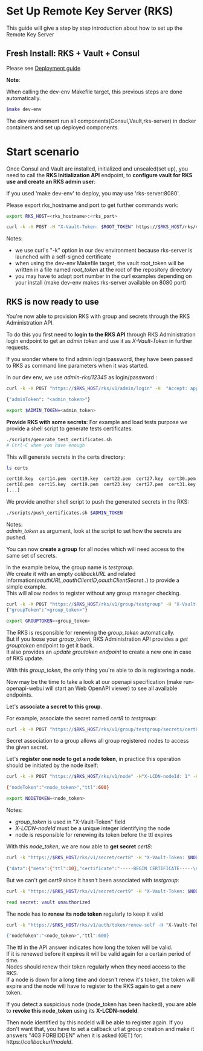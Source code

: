 # Set Up Remote Key Server (RKS)
This guide will give a step by step introduction about how to set up the Remote Key Server

## Fresh Install: RKS + Vault + Consul

Please see [Deployment guide](../deploy/Deploy.md)

**Note**: 

When calling the dev-env Makefile target, this previous steps are done automatically.

```bash
$make dev-env
```
The dev environment run all components(Consul,Vault,rks-server) in docker containers and set up deployed components.

# Start scenario

Once Consul and Vault are installed, initialized and unsealed(set up), you need to call the **RKS Initialization API** endpoint, to **configure vault for RKS use and create an RKS admin user**:

If you used 'make dev-env' to deploy, you may use 'rks-server:8080'.  

Please export rks_hostname and port to get further commands work:

```bash
export RKS_HOST=<rks_hostname>:<rks_port>
```

```bash
curl -k -X POST -H "X-Vault-Token: $ROOT_TOKEN" https://$RKS_HOST/rks/v1/init
```

Notes:
- we use curl's "-k" option in our dev environment because rks-server is launched with a self-signed certificate  
- when using the dev-env Makefile target, the vault root_token will be written in a file named *root_token* at the root of the repository directory  
- you may have to adapt port number in the curl examples depending on your install (make dev-env makes rks-server available on 8080 port)  

## RKS is now ready to use  

You're now able to provision RKS with group and secrets through the RKS Administration API.  

To do this you first need to **login to the RKS API** through RKS Administration login endpoint to get an *admin token* and use it as *X-Vault-Token* in further requests.  

If you wonder where to find admin login/password, they have been passed to RKS as command line parameters when it was started.  

In our dev env, we use *admin-rks/12345* as login/password :  

```bash
curl -k -X POST "https://$RKS_HOST/rks/v1/admin/login" -H  "Accept: application/json" -H  "Content-Type: application/json" -d "{\"login\":\"admin-rks\",\"password\":\"12345\"}"  

{"adminToken": "<admin_token>"}  
```

```bash
export $ADMIN_TOKEN=<admin_token>
```

**Provide RKS with some secrets**:
For example and load tests purpose we provide a shell script to generate tests certificates:

```bash
./scripts/generate_test_certificates.sh
# Ctrl-C when you have enough
```

This will generate secrets in the certs directory:

```bash
ls certs

cert10.key  cert14.pem  cert19.key  cert22.pem  cert27.key  cert30.pem  cert35.key  cert39.pem  cert43.key  cert47.pem  cert51.key  cert55.pem  cert5.key  cert9.pem
cert10.pem  cert15.key  cert19.pem  cert23.key  cert27.pem  cert31.key  cert35.pem  cert3.key   cert43.pem  cert48.key  cert51.pem  cert56.key  cert5.pem  rks_CA.pem
[...]
```

We provide another shell script to push the generated secrets in the RKS:

```bash
./scripts/push_certificates.sh $ADMIN_TOKEN
```

Notes:  
*admin_token* as argument, look at the script to set how the secrets are pushed.  

You can now **create a group** for all nodes which will need access to the same set of secrets.  

In the example below, the group name is *testgroup*.  
We create it with an empty *callbackURL* and related information(*oauthURL*,*oauthClientID*,*oauthClientSecret*..) to provide a simple example.  
This will allow nodes to register without any group manager checking.  

```bash
curl -k -X POST "https://$RKS_HOST/rks/v1/group/testgroup" -H "X-Vault-Token: $ADMIN_TOKEN" -H  "accept: application/json" -H  "Content-Type: application/json" -d "{\"callbackURL\":\"\",\"oauthURL\":\"\",\"oauthClientID\":\"\",\"oauthClientSecret\":\"\"}"
{"groupToken":"<group_token>"}
```

```bash
export GROUPTOKEN=<group_token>
```

The RKS is responsible for renewing the *group_token* automatically.  
But if you loose your *group_token*, RKS Administration API provides a *get grouptoken* endpoint to get it back.  
It also provides an *update groutoken endpoint* to create a new one in case of RKS update.  

With this *group_token*, the only thing you're able to do is registering a node.  

Now may be the time to take a look at our openapi specification (make run-openapi-webui will start an Web OpenAPI viewer) to see all available endpoints.  

Let's **associate a secret to this group**.  

For example, associate the secret named *cert8* to *testgroup*:  
```bash
curl -k -X POST "https://$RKS_HOST/rks/v1/group/testgroup/secrets/cert8" -H "X-Vault-Token: $ADMIN_TOKEN" -H  "accept: application/json" -H  "Content-Type: application/json"
```

Secret association to a group allows all group registered nodes to access the given secret.  

Let's **register one node to get a node token**, in practice this operation should be initiated by the node itself:  

```bash
curl -k -X POST "https://$RKS_HOST/rks/v1/node" -H"X-LCDN-nodeId: 1" -H "X-Vault-Token: $GROUPTOKEN" -H  "accept: application/json" -H  "Content-Type: application/json"

{"nodeToken":"<node_token>","ttl":600}
```

```bash
export NODETOKEN=<node_token>
```

Notes:  
- *group_token* is used in "X-Vault-Token" field  
- *X-LCDN-nodeId* must be a unique integer identifying the node  
- node is responsible for renewing its token before the ttl expires  

With this *node_token*, we are now able to **get secret** *cert8*:

```bash
curl -k "https://$RKS_HOST/rks/v1/secret/cert8" -H "X-Vault-Token: $NODETOKEN"

{"data":{"meta":{"ttl":10},"certificate":"-----BEGIN CERTIFICATE-----\n[...]-----END CERTIFICATE-----\n","private_key":"-----BEGIN PRIVATE KEY-----[...]-----END PRIVATE KEY-----\n"}}
```

But we can't get *cert9* since it hasn't been associated with *testgroup*:
```bash
curl -k "https://$RKS_HOST/rks/v1/secret/cert9" -H "X-Vault-Token: $NODETOKEN"

read secret: vault unauthorized
```

The node has to **renew its node token** regularly to keep it valid
```bash
curl -k "https://$RKS_HOST/rks/v1/auth/token/renew-self -H "X-Vault-Token: $NODETOKEN"

{"nodeToken":"<node_token>","ttl":600}
```

The ttl in the API answer indicates how long the token will be valid.  
If it is renewed before it expires it will be valid again for a certain period of time.  
Nodes should renew their token regularly when they need access to the RKS.  
If a node is down for a long time and doesn't renew it's token, the token will expire and the node will have to register to the RKS again to get a new token.  

If you detect a suspicious node (node_token has been hacked), you are able to **revoke this node_token** using its **X-LCDN-nodeId**.  

Then node identified by this nodeId will be able to register again. If you don't want that, you have to set a callback url at group creation and make it answers "403 FORBIDDEN" when it is asked (GET) for:  
https://*callbackurl*/*nodeId*.  
  
  
  
